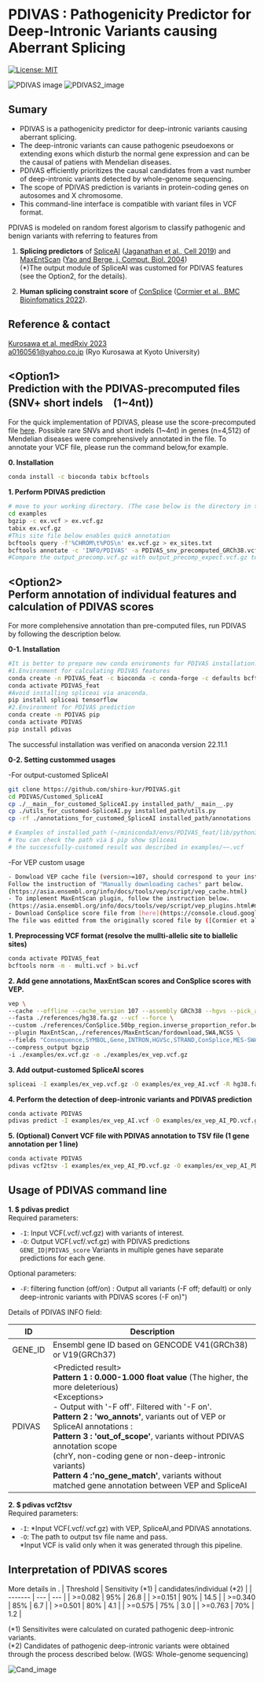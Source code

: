 # PDIVAS : Pathogenicity Predictor for Deep-Intronic Variants causing Aberrant Splicing
[![License: MIT](https://img.shields.io/badge/License-MIT-yellow.svg)](https://opensource.org/licenses/MIT)

![PDIVAS image](./PDIVAS_pictures_Github/PDIVAS.png)
![PDIVAS2_image](./PDIVAS_pictures_Github/PDIVAS2.png)

## Sumary
- PDIVAS is a pathogenicity predictor for deep-intronic variants causing aberrant splicing.
- The deep-intronic variants can cause pathogenic pseudoexons or extending exons which disturb the normal gene expression and can be the causal of patiens with Mendelian diseases. 
- PDIVAS efficiently prioritizes the causal candidates from a vast number of deep-intronic variants detected by whole-genome sequencing. 
- The scope of PDIVAS prediction is variants in protein-coding genes on autosomes and X chromosome. 
- This command-line interface is compatible with variant files in VCF format. 
 
PDIVAS is modeled on random forest algorism to classify pathogenic and benign variants with referring to features from  
1) **Splicing predictors** of [SpliceAI](https://github.com/Illumina/SpliceAI) ([Jaganathan et al., Cell 2019](https://www.sciencedirect.com/science/article/pii/S0092867418316295?via%3Dihub)) and [MaxEntScan](http://hollywood.mit.edu/burgelab/maxent/Xmaxentscan_scoreseq.html) ([Yao and Berge, j. Comput. Biol. 2004](https://www.liebertpub.com/doi/10.1089/1066527041410418?url_ver=Z39.88-2003&rfr_id=ori%3Arid%3Acrossref.org&rfr_dat=cr_pub++0pubmed))  
(*)The output module of SpliceAI was customed for PDIVAS features (see the Option2, for the details).
          
 2) **Human splicing constraint score** of [ConSplice](https://github.com/mikecormier/ConSplice) ([Cormier et al., BMC Bioinfomatics 2022](https://bmcbioinformatics.biomedcentral.com/articles/10.1186/s12859-022-05041-x)).

## Reference & contact
[Kurosawa et al. medRxiv 2023](https://www.medrxiv.org/content/10.1101/2023.03.20.23287464v1)  
a0160561@yahoo.co.jp (Ryo Kurosawa at Kyoto University)

## \<Option1\><br>Prediction with the PDIVAS-precomputed files (SNV+ short indels　(1~4nt))
For the quick implementation of PDIVAS, please use the score-precomputed file [here](https://console.cloud.google.com/storage/browser/pdivas;tab=objects?project=vibrant-crawler-377901&prefix=&forceOnObjectsSortingFiltering=false&hl=ja).
Possible rare SNVs and short indels (1~4nt) in genes (n=4,512) of Mendelian diseases were comprehensively annotated in the file.
To annotate your VCF file, please run the command below,for example.

**0. Installation**
```sh
conda install -c bioconda tabix bcftools
```

**1. Perform PDIVAS prediction**
```sh
# move to your working directory. (The case below is the directory in this repository.)
cd examples
bgzip -c ex.vcf > ex.vcf.gz
tabix ex.vcf.gz
#This site file below enables quick annotation
bcftools query -f'%CHROM\t%POS\n' ex.vcf.gz > ex_sites.txt
bcftools annotate -c 'INFO/PDIVAS' -a PDIVAS_snv_precomputed_GRCh38.vcf.gz -R ex_sites.txt ex.vcf.gz | bgzip -c > ex_precomp.vcf.gz
#Compare the output_precomp.vcf.gz with output_precomp_expect.vcf.gz to validate the succcessful annotation.
```

## \<Option2\><br>Perform annotation of individual features and calculation of PDIVAS scores 
For more complehensive annotation than pre-computed files, run PDIVAS by following the description below.

**0-1. Installation**
```sh
#It is better to prepare new conda enviroments for PDIVAS installation.
#1.Environment for calculating PDIVAS features
conda create -n PDIVAS_feat -c bioconda -c conda-forge -c defaults bcftools ensembl-vep pip
conda activate PDIVAS_feat
#Avoid installing spliceai via anaconda.
pip install spliceai tensorflow
#2.Environment for PDIVAS prediction
conda create -n PDIVAS pip
conda activate PDIVAS
pip install pdivas
```
The successful installation was verified on anaconda version 22.11.1

**0-2. Setting custommed usages**

-For output-customed SpliceAI
```sh
git clone https://github.com/shiro-kur/PDIVAS.git
cd PDIVAS/Customed_SpliceAI
cp ./__main__for_customed_SpliceAI.py installed_path/__main__.py
cp ./utils_for_customed-SpliceAI.py installed_path/utils.py
cp -rf ./annotations_for_customed_SpliceAI installed_path/annotations

# Examples of installed_path (~/miniconda3/envs/PDIVAS_feat/lib/python3.7/site-packages/spliceai/)
# You can check the path via $ pip show spliceai
# the successfully-customed result was described in examples/~~.vcf
```

-For VEP custom usage
```sh
- Donwload VEP cache file (version>=107, should correspond to your installed VEP version).  
Follow the instruction of "Manually downloading caches" part below.  
(https://asia.ensembl.org/info/docs/tools/vep/script/vep_cache.html)
- To implement MaxEntScan plugin, follow the instruction below.  
(https://asia.ensembl.org/info/docs/tools/vep/script/vep_plugins.html#maxentscan)
- Download ConSplice score file from [here](https://console.cloud.google.com/storage/browser/pdivas;tab=objects?project=vibrant-crawler-377901&prefix=&forceOnObjectsSortingFiltering=false&hl=ja).  
The file was editted from the originally scored file by ([Cormier et al., BMC Bioinfomatics 2022](https://home.chpc.utah.edu/~u1138933/ConSplice/best_splicing_constraint_model/)).
```

**1. Preprocessing VCF format (resolve the mullti-allelic site to biallelic sites)**
```sh
conda activate PDIVAS_feat
bcftools norm -m - multi.vcf > bi.vcf
```

**2. Add gene annotations, MaxEntScan scores and ConSplice scores with VEP.**
```sh
vep \
--cache --offline --cache_version 107 --assembly GRCh38 --hgvs --pick_allele_gene \
--fasta ./references/hg38.fa.gz --vcf --force \
--custom ./references/ConSplice.50bp_region.inverse_proportion_refor.bed.gz,ConSplice,bed,overlap,0 \
--plugin MaxEntScan,./references/MaxEntScan/fordownload,SWA,NCSS \
--fields "Consequence,SYMBOL,Gene,INTRON,HGVSc,STRAND,ConSplice,MES-SWA_acceptor_diff,MES-SWA_acceptor_alt,MES-SWA_donor_diff,MES-SWA_donor_alt" \
--compress_output bgzip
-i ./examples/ex.vcf.gz -o ./examples/ex_vep.vcf.gz
```

**3. Add output-customed SpliceAI scores**
```sh
spliceai -I examples/ex_vep.vcf.gz -O examples/ex_vep_AI.vcf -R hg38.fa -A grch38 -D 300 -M 1
```

**4. Perform the detection of deep-intronic variants and PDIVAS prediction**
```sh
conda activate PDIVAS
pdivas predict -I examples/ex_vep_AI.vcf -O examples/ex_vep_AI_PD.vcf.gz -F off
```
**5. (Optional) Convert VCF file with PDIVAS annotation to TSV file (1 gene annotation per 1 line)**
```sh
conda activate PDIVAS
pdivas vcf2tsv -I examples/ex_vep_AI_PD.vcf.gz -O examples/ex_vep_AI_PD.tsv
```

## Usage of PDIVAS command line
**1. $ pdivas predict**  
Required parameters:
 - ```-I```: Input VCF(.vcf/.vcf.gz) with variants of interest.
 - ```-O```: Output VCF(.vcf/.vcf.gz) with PDIVAS predictions `GENE_ID|PDIVAS_score` Variants in multiple genes have separate predictions for each gene.
 
Optional parameters:
 - ```-F```: filtering function (off/on) : Output all variants (-F off; default) or only deep-intronic variants with PDIVAS scores (-F on)")
 
 Details of PDIVAS INFO field:

|    ID    | Description |
| -------- | ----------- |
|  GENE_ID  | Ensembl gene ID based on GENCODE V41(GRCh38) or V19(GRCh37) |
|  PDIVAS  | \<Predicted result\> <br> **Pattern 1 : 0.000-1.000 float value**  (The higher, the more deleterious) <br> \<Exceptions\> <br> - Output with '-F off'. Filtered with '-F on'. <br> **Pattern 2 : 'wo_annots'**, variants out of VEP or SpliceAI annotations : <br>**Pattern 3 : 'out_of_scope'**, variants without PDIVAS annotation scope<br>       (chrY, non-coding gene or non-deep-intronic variants)　<br>**Pattern 4 :'no_gene_match'**, variants without matched gene annotation between VEP and SpliceAI|

**2. $ pdivas vcf2tsv**  
Required parameters:
 - ```-I```: *Input VCF(.vcf/.vcf.gz) with VEP, SpliceAI,and PDIVAS annotations.
 - ```-O```: The path to output tsv file name and pass.  
 *Input VCF is valid only when it was generated through this pipeline.

## Interpretation of PDIVAS scores
More details in .
| Threshold | Sensitivity (*1) | candidates/individual (*2) |
| ------- | --- | --- |
| >=0.082 | 95% | 26.8 |
| >=0.151 | 90% | 14.5 |
| >=0.340 | 85% | 6.7 |
| >=0.501 | 80% | 4.1 |
| >=0.575 | 75% | 3.0	|
| >=0.763 | 70% | 1.2 |

(*1) Sensitivites were calculated on curated pathogenic deep-intronic variants.  
(*2) Candidates of pathogenic deep-intronic variants were obtained through the process described below. (WGS: Whole-genome sequencing)

![Cand_image](./PDIVAS_pictures_Github/Candidates..png)
